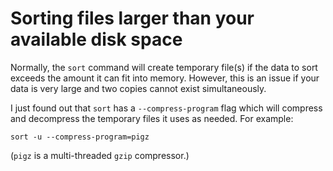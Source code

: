 # Sorting files larger than your available disk space

Normally, the `sort` command will create temporary file(s) if the data to sort exceeds the amount it can fit into memory. However, this is an issue if your data is very large and two copies cannot exist simultaneously.

I just found out that `sort` has a `--compress-program` flag which will compress and decompress the temporary files it uses as needed. For example:

```
sort -u --compress-program=pigz
```

(`pigz` is a multi-threaded `gzip` compressor.)
